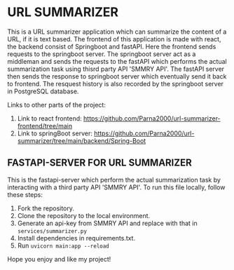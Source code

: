 # URL SUMMARIZER
This is a URL summarizer application which can summarize the content of a URL, if it is text based. The frontend of this application is made with react, the backend consist of Springboot and fastAPI. Here the frontend sends requests to the springboot server. The springboot server act as a middleman and sends the requests to the fastAPI which performs the actual summarization task using thisrd party API 'SMMRY API'.
The fastAPI server then sends the response to springboot server which eventually send it back to frontend. The resquest history is also recorded by the springboot server in PostgreSQL database.

Links to other parts of the project:
1. Link to react frontend: https://github.com/Parna2000/url-summarizer-frontend/tree/main
2. Link to springBoot server: https://github.com/Parna2000/url-summarizer/tree/main/backend/Spring-Boot

## FASTAPI-SERVER FOR URL SUMMARIZER
This is the fastapi-server which perform the actual summarization task by interacting with a third party API 'SMMRY API'.
To run this file locally, follow these steps:
1. Fork the repository.
2. Clone the repository to the local environment.
3. Generate an api-key from SMMRY API and replace <your-api-key> with that in `services/summarizer.py`
4. Install dependencies in requirements.txt.
5. Run `uvicorn main:app --reload`

Hope you enjoy and like my project!
